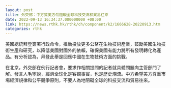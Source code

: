 ```yaml
---
layout: post
title: 外交部：中方冀美方勿阻礙全球科技交流和貿易往來
date: 2022-09-13 16:34:37.000000000 +08:00
link: https://news.rthk.hk/rthk/ch/component/k2/1666628-20220913.htm
categories: rthk
---
```


美國總統拜登簽署行政命令，推動投放更多公帑在生物技術產業，鼓勵美國生物技術生產和研究，以降低美國對國外的依賴，確保美國有能力將所有發明轉化為產品。有分析認為，拜登此舉是回應中國在生物技術方面的挑戰。

在北京，外交部在例行記者會，要求作相關提問的記者就具體問題向主管部門了解。發言人毛寧說，經濟全球化是客觀事實，也是歷史潮流。中方希望美方尊重市場經濟規律和公平競爭原則，不要人為地阻礙全球的科技交流和貿易往來。
